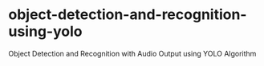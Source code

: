 # object-detection-and-recognition-using-yolo
Object Detection and Recognition with Audio Output using YOLO Algorithm 
